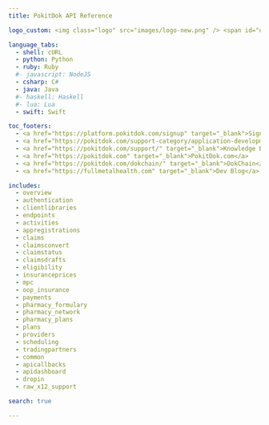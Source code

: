 ```yaml
---
title: PokitDok API Reference

logo_custom: <img class="logo" src="images/logo-new.png" /> <span id="documentation">Documentation</span>

language_tabs:
  - shell: cURL
  - python: Python
  - ruby: Ruby
  #- javascript: NodeJS
  - csharp: C#
  - java: Java
  #- haskell: Haskell
  #- lua: Lua
  - swift: Swift

toc_footers:
  - <a href="https://platform.pokitdok.com/signup" target="_blank">Sign Up for a Free API Key</a>
  - <a href="https://pokitdok.com/support-category/application-development/" target="_blank">Application Development FAQ</a>
  - <a href="https://pokitdok.com/support/" target="_blank">Knowledge Base</a>
  - <a href="https://pokitdok.com" target="_blank">PokitDok.com</a>
  - <a href="https://pokitdok.com/dokchain/" target="_blank">DokChain</a>
  - <a href="https://fullmetalhealth.com" target="_blank">Dev Blog</a>

includes:
  - overview
  - authentication
  - clientlibraries
  - endpoints
  - activities
  - appregistrations
  - claims
  - claimsconvert
  - claimstatus
  - claimsdrafts
  - eligibility
  - insuranceprices
  - mpc
  - oop_insurance
  - payments
  - pharmacy_formulary
  - pharmacy_network
  - pharmacy_plans
  - plans
  - providers
  - scheduling
  - tradingpartners
  - common
  - apicallbacks
  - apidashboard
  - dropin
  - raw_x12_support

search: true

---
```


